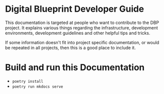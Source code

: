 # Digital Blueprint Developer Guide

This documentation is targeted at people who want to contribute to the DBP
project. It explains various things regarding the infrastructure, development
environments, development guidelines and other helpful tips and tricks.

If some information doesn't fit into project specific documentation, or would be
repeated in all projects, then this is a good place to include it.

# Build and run this Documentation

* `poetry install`
* `poetry run mkdocs serve`